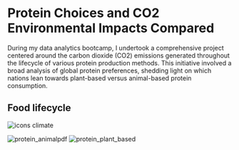 # Protein Choices and CO2 Environmental Impacts Compared

During my data analytics bootcamp, I undertook a comprehensive project centered around the carbon dioxide (CO2) emissions generated throughout the lifecycle of various protein production methods. This initiative involved a broad analysis of global protein preferences, shedding light on which nations lean towards plant-based versus animal-based protein consumption. 


## Food lifecycle 
![icons climate](https://github.com/adinaburlacu/Protein-Choices-and-CO2-Environmental-Impacts-Compared/assets/135728099/5ffce161-4edc-4752-8b60-4d84136bb331)


![protein_animalpdf](https://github.com/adinaburlacu/Protein-Choices-and-CO2-Environmental-Impacts-Compared/assets/135728099/3f74c2d8-3d61-4ba4-8636-5b3a8d76cd27)
![protein_plant_based](https://github.com/adinaburlacu/Protein-Choices-and-CO2-Environmental-Impacts-Compared/assets/135728099/e2ede63b-c2b1-4847-841c-18a4638e60e7)
